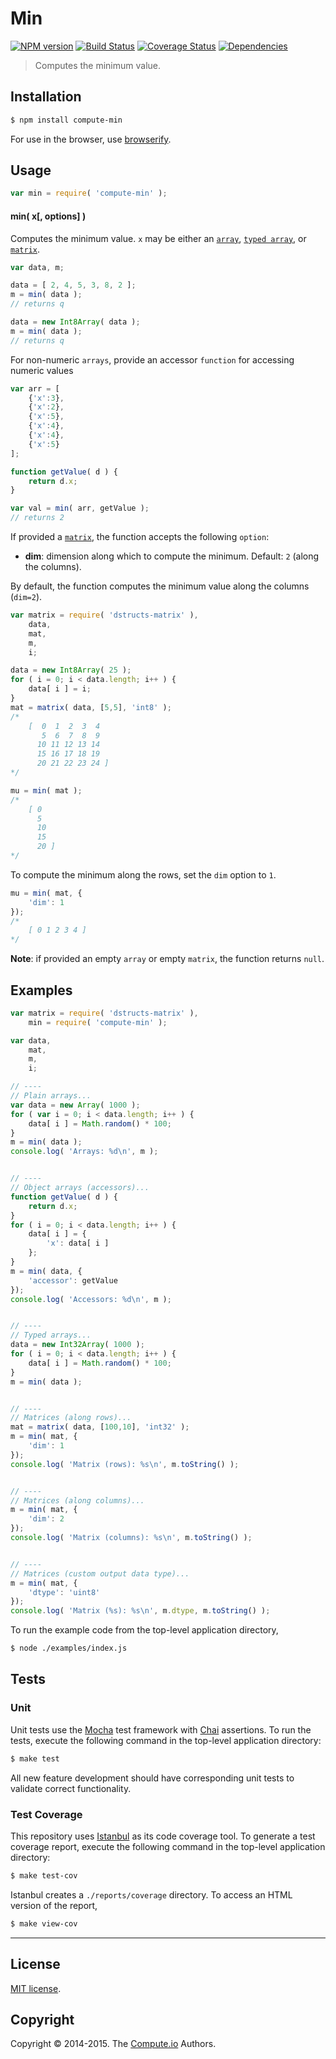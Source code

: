 Min
===
[![NPM version][npm-image]][npm-url] [![Build Status][travis-image]][travis-url] [![Coverage Status][coveralls-image]][coveralls-url] [![Dependencies][dependencies-image]][dependencies-url]

> Computes the minimum value.


## Installation

``` bash
$ npm install compute-min
```

For use in the browser, use [browserify](https://github.com/substack/node-browserify).


## Usage

``` javascript
var min = require( 'compute-min' );
```

#### min( x[, options] )

Computes the minimum value. `x` may be either an [`array`](https://developer.mozilla.org/en-US/docs/Web/JavaScript/Reference/Global_Objects/Array), [`typed array`](https://developer.mozilla.org/en-US/docs/Web/JavaScript/Typed_arrays), or [`matrix`](https://github.com/dstructs/matrix).

``` javascript
var data, m;

data = [ 2, 4, 5, 3, 8, 2 ];
m = min( data );
// returns q

data = new Int8Array( data );
m = min( data );
// returns q
```

For non-numeric `arrays`, provide an accessor `function` for accessing numeric values

``` javascript
var arr = [
	{'x':3},
	{'x':2},
	{'x':5},
	{'x':4},
	{'x':4},
	{'x':5}
];

function getValue( d ) {
	return d.x;
}

var val = min( arr, getValue );
// returns 2
```

If provided a [`matrix`](https://github.com/dstructs/matrix), the function accepts the following `option`:

*	__dim__: dimension along which to compute the minimum. Default: `2` (along the columns).

By default, the function computes the minimum value along the columns (`dim=2`).

``` javascript
var matrix = require( 'dstructs-matrix' ),
	data,
	mat,
	m,
	i;

data = new Int8Array( 25 );
for ( i = 0; i < data.length; i++ ) {
	data[ i ] = i;
}
mat = matrix( data, [5,5], 'int8' );
/*
	[  0  1  2  3  4
	   5  6  7  8  9
	  10 11 12 13 14
	  15 16 17 18 19
	  20 21 22 23 24 ]
*/

mu = min( mat );
/*
	[ 0
	  5
	  10
 	  15
	  20 ]
*/
```

To compute the minimum along the rows, set the `dim` option to `1`.

``` javascript
mu = min( mat, {
	'dim': 1
});
/*
	[ 0 1 2 3 4 ]
*/
```

__Note__: if provided an empty `array` or empty `matrix`, the function returns `null`.

## Examples

``` javascript
var matrix = require( 'dstructs-matrix' ),
	min = require( 'compute-min' );

var data,
	mat,
	m,
	i;

// ----
// Plain arrays...
var data = new Array( 1000 );
for ( var i = 0; i < data.length; i++ ) {
	data[ i ] = Math.random() * 100;
}
m = min( data );
console.log( 'Arrays: %d\n', m );


// ----
// Object arrays (accessors)...
function getValue( d ) {
	return d.x;
}
for ( i = 0; i < data.length; i++ ) {
	data[ i ] = {
		'x': data[ i ]
	};
}
m = min( data, {
	'accessor': getValue
});
console.log( 'Accessors: %d\n', m );


// ----
// Typed arrays...
data = new Int32Array( 1000 );
for ( i = 0; i < data.length; i++ ) {
	data[ i ] = Math.random() * 100;
}
m = min( data );


// ----
// Matrices (along rows)...
mat = matrix( data, [100,10], 'int32' );
m = min( mat, {
	'dim': 1
});
console.log( 'Matrix (rows): %s\n', m.toString() );


// ----
// Matrices (along columns)...
m = min( mat, {
	'dim': 2
});
console.log( 'Matrix (columns): %s\n', m.toString() );


// ----
// Matrices (custom output data type)...
m = min( mat, {
	'dtype': 'uint8'
});
console.log( 'Matrix (%s): %s\n', m.dtype, m.toString() );
```

To run the example code from the top-level application directory,

``` bash
$ node ./examples/index.js
```


## Tests

### Unit

Unit tests use the [Mocha](http://mochajs.org) test framework with [Chai](http://chaijs.com) assertions. To run the tests, execute the following command in the top-level application directory:

``` bash
$ make test
```

All new feature development should have corresponding unit tests to validate correct functionality.


### Test Coverage

This repository uses [Istanbul](https://github.com/gotwarlost/istanbul) as its code coverage tool. To generate a test coverage report, execute the following command in the top-level application directory:

``` bash
$ make test-cov
```

Istanbul creates a `./reports/coverage` directory. To access an HTML version of the report,

``` bash
$ make view-cov
```


---
## License

[MIT license](http://opensource.org/licenses/MIT).


## Copyright

Copyright &copy; 2014-2015. The [Compute.io](https://github.com/compute-io) Authors.

[npm-image]: http://img.shields.io/npm/v/compute-min.svg
[npm-url]: https://npmjs.org/package/compute-min

[travis-image]: http://img.shields.io/travis/compute-io/min/master.svg
[travis-url]: https://travis-ci.org/compute-io/min

[coveralls-image]: https://img.shields.io/coveralls/compute-io/min/master.svg
[coveralls-url]: https://coveralls.io/r/compute-io/min?branch=master

[dependencies-image]: http://img.shields.io/david/compute-io/min.svg
[dependencies-url]: https://david-dm.org/compute-io/min

[dev-dependencies-image]: http://img.shields.io/david/dev/compute-io/min.svg
[dev-dependencies-url]: https://david-dm.org/dev/compute-io/min

[github-issues-image]: http://img.shields.io/github/issues/compute-io/min.svg
[github-issues-url]: https://github.com/compute-io/min/issues
